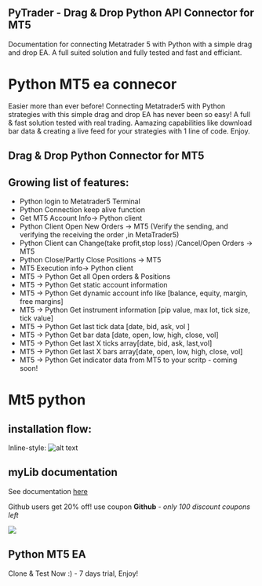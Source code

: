 ## PyTrader  - Drag & Drop Python API Connector for MT5
Documentation for connecting Metatrader 5 with Python with a simple drag and drop EA.
A full suited solution and fully tested and fast and efficiant. 

# Python MT5 ea connecor
Easier more than ever before!
Connecting Metatrader5 with Python strategies with this simple drag and drop EA has never been so easy!
A full & fast solution tested with real trading.
Aamazing capabilities like download bar data & creating a live feed for your strategies with 1 line of code. 
Enjoy.

## Drag & Drop Python Connector for MT5
## Growing list of features:
* Python login to Metatrader5 Terminal
* Python Connection keep alive function
* Get MT5 Account Info→ Python client
* Python Client Open New Orders → MT5
 (Verify the sending, and verifying the receiving the order ,in MetaTrader5)
* Python Client can Change(take profit,stop loss) /Cancel/Open Orders → MT5
* Python Close/Partly Close Positions → MT5
* MT5 Execution info→ Python client
* MT5 → Python Get all Open orders & Positions
* MT5 → Python Get static account information
* MT5 → Python Get dynamic account info like [balance, equity, margin, free margins]
* MT5 → Python Get instrument information [pip value, max lot, tick size, tick value]
* MT5 → Python Get last tick data [date, bid, ask, vol ]
* MT5 → Python Get bar data [date, open, low, high, close, vol]
* MT5 → Python Get last X ticks array[date, bid, ask, last,vol]
* MT5 → Python Get last X bars array[date, open, low, high, close, vol]
* MT5 → Python Get indicator data from MT5 to your scritp - coming soon!

# Mt5 python 
## installation flow:
Inline-style: 
![alt text](https://github.com/TheSnowGuru/PyTrader-python-mt5-trading-api-connector/blob/master/Python_MT4_Bridge_flow.png  "Logo Title Text 1")

## myLib documentation
See documentation [here](https://github.com/TheSnowGuru/PyTrader-python-mt5-trading-api-connector/blob/master/Pytrader_API_for_MT4_and_MT5.pdf)


Github users get 20% off! 
use coupon **Github**   -  _only 100 discount coupons left_


[<img src="mtt4button.jpg">](https://gum.co/mt4python)

## Python MT5 EA
Clone & Test Now :)  - 7 days trial, Enjoy!
